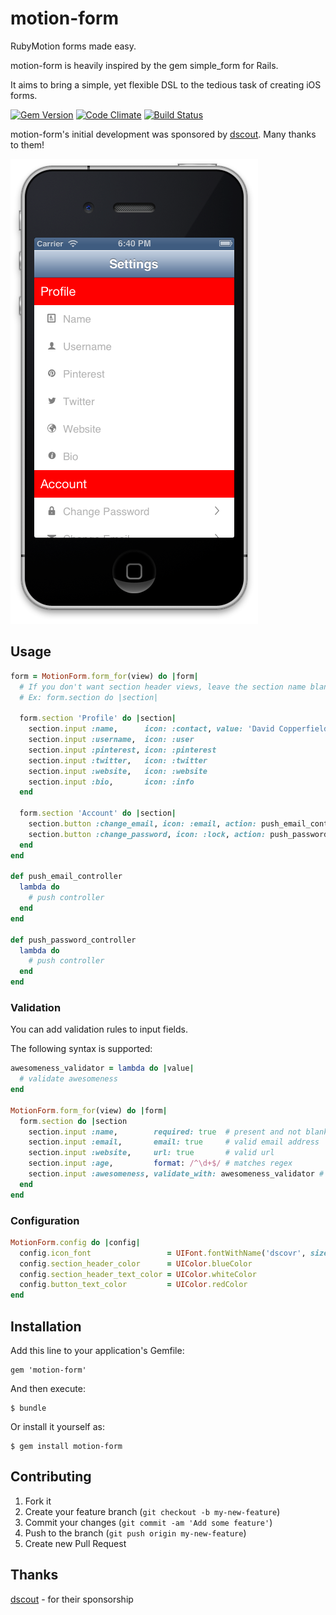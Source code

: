 # motion-form

RubyMotion forms made easy.

motion-form is heavily inspired by the gem simple_form for Rails.

It aims to bring a simple, yet flexible DSL to the tedious task of creating iOS forms.

[![Gem Version](https://badge.fury.io/rb/motion-form.png)](http://badge.fury.io/rb/motion-form)
[![Code Climate](https://codeclimate.com/github/dblandin/motion-form.png)](https://codeclimate.com/github/dblandin/motion-form)
[![Build Status](https://travis-ci.org/dblandin/motion-form.png?branch=master)](https://travis-ci.org/dblandin/motion-form)

motion-form's initial development was sponsored by [dscout](https://dscout.com). Many thanks to them!

![Screenshot](https://github.com/dblandin/motion-form/blob/master/img/screenshot.png?raw=true)

## Usage

``` ruby
form = MotionForm.form_for(view) do |form|
  # If you don't want section header views, leave the section name blank
  # Ex: form.section do |section|

  form.section 'Profile' do |section|
    section.input :name,      icon: :contact, value: 'David Copperfield'
    section.input :username,  icon: :user
    section.input :pinterest, icon: :pinterest
    section.input :twitter,   icon: :twitter
    section.input :website,   icon: :website
    section.input :bio,       icon: :info
  end

  form.section 'Account' do |section|
    section.button :change_email, icon: :email, action: push_email_controller
    section.button :change_password, icon: :lock, action: push_password_controller
  end
end

def push_email_controller
  lambda do
    # push controller
  end
end

def push_password_controller
  lambda do
    # push controller
  end
end
```

### Validation

You can add validation rules to input fields.

The following syntax is supported:

``` ruby
awesomeness_validator = lambda do |value|
  # validate awesomeness
end

MotionForm.form_for(view) do |form|
  form.section do |section
    section.input :name,        required: true  # present and not blank
    section.input :email,       email: true     # valid email address
    section.input :website,     url: true       # valid url
    section.input :age,         format: /^\d+$/ # matches regex
    section.input :awesomeness, validate_with: awesomeness_validator # custom validator
  end
end
```

### Configuration

``` ruby
MotionForm.config do |config|
  config.icon_font                 = UIFont.fontWithName('dscovr', size: 14.0)
  config.section_header_color      = UIColor.blueColor
  config.section_header_text_color = UIColor.whiteColor
  config.button_text_color         = UIColor.redColor
end
```

## Installation

Add this line to your application's Gemfile:

    gem 'motion-form'

And then execute:

    $ bundle

Or install it yourself as:

    $ gem install motion-form

## Contributing

1. Fork it
2. Create your feature branch (`git checkout -b my-new-feature`)
3. Commit your changes (`git commit -am 'Add some feature'`)
4. Push to the branch (`git push origin my-new-feature`)
5. Create new Pull Request

## Thanks

[dscout](https://dscout.com) - for their sponsorship

